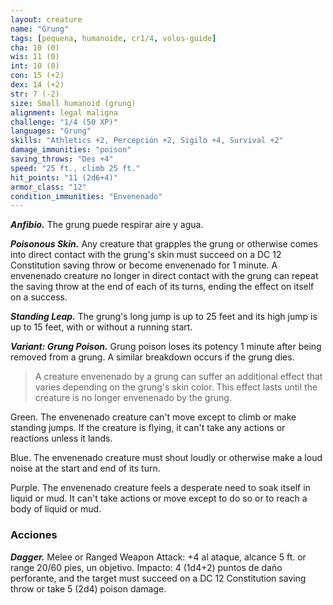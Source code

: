 ```yaml
---
layout: creature
name: "Grung"
tags: [pequena, humanoide, cr1/4, volos-guide]
cha: 10 (0)
wis: 11 (0)
int: 10 (0)
con: 15 (+2)
dex: 14 (+2)
str: 7 (-2)
size: Small humanoid (grung)
alignment: legal maligna
challenge: "1/4 (50 XP)"
languages: "Grung"
skills: "Athletics +2, Percepción +2, Sigilo +4, Survival +2"
damage_immunities: "poison"
saving_throws: "Des +4"
speed: "25 ft., climb 25 ft."
hit_points: "11 (2d6+4)"
armor_class: "12"
condition_immunities: "Envenenado"
---
```


***Anfibio.*** The grung puede respirar aire y agua.

***Poisonous Skin.*** Any creature that grapples the grung or otherwise comes into direct contact with the grung's skin must succeed on a DC 12 Constitution saving throw or become envenenado for 1 minute. A envenenado creature no longer in direct contact with the grung can repeat the saving throw at the end of each of its turns, ending the effect on itself on a success.

***Standing Leap.*** The grung's long jump is up to 25 feet and its high jump is up to 15 feet, with or without a running start.

***Variant: Grung Poison.*** Grung poison loses its potency 1 minute after being removed from a grung. A similar breakdown occurs if the grung dies.

>A creature envenenado by a grung can suffer an additional effect that varies depending on the grung's skin color. This effect lasts until the creature is no longer envenenado by the grung.

Green. The envenenado creature can't move except to climb or make standing jumps. If the creature is flying, it can't take any actions or reactions unless it lands.

Blue. The envenenado creature must shout loudly or otherwise make a loud noise at the start and end of its turn.

Purple. The envenenado creature feels a desperate need to soak itself in liquid or mud. It can't take actions or move except to do so or to reach a body of liquid or mud.

### Acciones

***Dagger.*** Melee or Ranged Weapon Attack: +4 al ataque, alcance 5 ft. or range 20/60 pies, un objetivo. Impacto: 4 (1d4+2) puntos de daño perforante, and the target must succeed on a DC 12 Constitution saving throw or take 5 (2d4) poison damage.